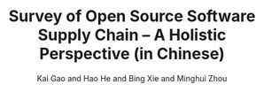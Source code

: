 ---
author: Kai Gao and Hao He and Bing Xie and Minghui Zhou
doi:
pages: ''
proceeding: "Journal of Software"
timestamp: Sun, 25 May 2023 01:00:00 +0200
title: 'Survey of Open Source Software Supply Chain – A Holistic Perspective (in Chinese)'
year: '2023'
---